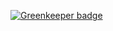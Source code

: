 
[![Greenkeeper badge](https://badges.greenkeeper.io/coreyfarrell/arborist-issues.svg)](https://greenkeeper.io/)

